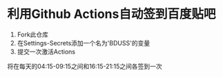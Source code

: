 # 利用Github Actions自动签到百度贴吧

1. Fork此仓库
2. 在Settings-Secrets添加一个名为'BDUSS'的变量
3. 提交一次激活Actions

将在每天的04:15-09:15之间和16:15-21:15之间各签到一次